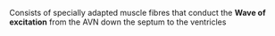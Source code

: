 Consists of specially adapted muscle fibres that conduct the **Wave of excitation** from the AVN down the septum to the ventricles
